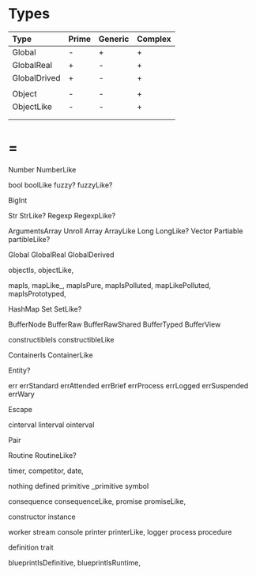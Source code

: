 # Types

| Type         | Prime | Generic | Complex |
|:------------ | ----- | ------- | ------- |
| Global       |   -   |    +    |    +    |
| GlobalReal   |   +   |    -    |    +    |
| GlobalDrived |   +   |    -    |    +    |
|              |       |         |         |
| Object       |   -   |    -    |    +    |
| ObjectLike   |   -   |    -    |    +    |
|              |       |         |         |
|              |       |         |         |

# =

Number
NumberLike

bool
boolLike
fuzzy?
fuzzyLike?

BigInt

Str
StrLike?
Regexp
RegexpLike?

ArgumentsArray
Unroll
Array
ArrayLike
Long
LongLike?
Vector
Partiable
partibleLike?

Global
GlobalReal
GlobalDerived

objectIs,
objectLike,

mapIs,
mapLike_,
mapIsPure,
mapIsPolluted,
mapLikePolluted,
mapIsPrototyped,

HashMap
Set
SetLike?

BufferNode
BufferRaw
BufferRawShared
BufferTyped
BufferView

constructibleIs
constructibleLike

ContainerIs
ContainerLike

Entity?

err
errStandard
errAttended
errBrief
errProcess
errLogged
errSuspended
errWary

Escape

cinterval
linterval
ointerval

Pair

Routine
RoutineLike?

timer,
competitor,
date,

nothing
defined
primitive
_primitive
symbol

consequence
consequenceLike,
promise
promiseLike,

constructor
instance

worker
stream
console
printer
printerLike,
logger
process
procedure

definition
trait

blueprintIsDefinitive,
blueprintIsRuntime,
